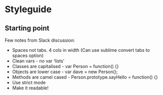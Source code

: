 # Styleguide

## Starting point

Few notes from Slack discussion:

* Spaces not tabs.  4 cols in width (Can use sublime convert tabs to spaces option)
* Clean vars - no var ‘lists’
* Classes are capitalised - var Person = function() {}
* Objects are lower case - var dave = new Person();
* Methods are camel cased - Person.prototype.sayHello = function() {}
* Use strict mode
* Make it readable!

